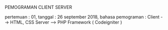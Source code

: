 PEMOGRAMAN CLIENT SERVER 


pertemuan : 01,
tanggal : 26 september 2018,
bahasa pemograman : Client --> HTML, CSS
					Server --> PHP Framework ( Codeigniter )